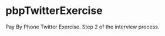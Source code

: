 pbpTwitterExercise
==================

Pay By Phone Twitter Exercise. Step 2 of the interview process.
